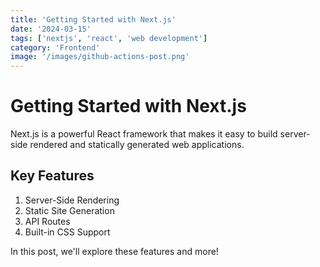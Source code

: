 ```yaml
---
title: 'Getting Started with Next.js'
date: '2024-03-15'
tags: ['nextjs', 'react', 'web development']
category: 'Frontend'
image: '/images/github-actions-post.png'
---
```


# Getting Started with Next.js

Next.js is a powerful React framework that makes it easy to build server-side rendered and statically generated web applications.

## Key Features

1. Server-Side Rendering
2. Static Site Generation
3. API Routes
4. Built-in CSS Support

In this post, we'll explore these features and more!
